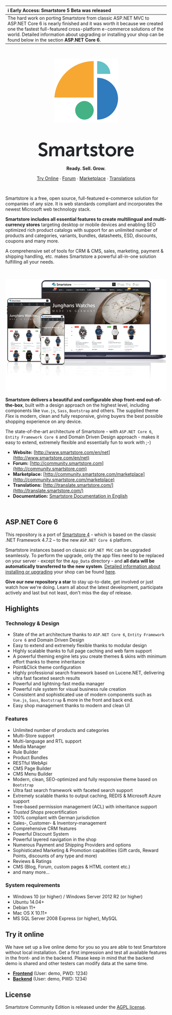 | <div align="left">:information_source: **Early Access: Smartstore 5 Beta was released**</div> |
| --- |
| The hard work on porting Smartstore from classic ASP.NET MVC to ASP.NET Core 6 is nearly finished and it was worth it because we created one the fastest full-featured cross-platform e-commerce solutions of the world. Detailed information about upgrading or installing your shop can be found below in the section **ASP.NET Core 6**. |

<br/>

<p align="center">
	<a href="https://www.smartstore.com" target="_blank" rel="noopener noreferrer">
		<img src="assets/smartstore-icon.png" alt="Smartstore.NET" width="200">
	</a>
</h1>

<br/>
<br/>

<h1 align="center">
	<img src="assets/smartstore-text.png" alt="Smartstore.NET" width="300">
</h1>
<p align="center"><strong>Ready. Sell. Grow.</strong></p>

<p align="center">
	<a href="#try-it-online">Try Online</a> ∙ 
	<a href="http://community.smartstore.com">Forum</a> ∙ 
	<a href="http://community.smartstore.com/marketplace">Marketplace</a> ∙ 
	<a href="http://translate.smartstore.com/">Translations</a>
</p>
<br/>

Smartstore is a free, open source, full-featured e-commerce solution for companies of any size. It is web standards compliant and incorporates the newest Microsoft web technology stack.

**Smartstore includes all essential features to create multilingual and multi-currency stores** targeting desktop or mobile devices and enabling SEO optimized rich product catalogs with support for an unlimited number of products and categories, variants, bundles, datasheets, ESD, discounts, coupons and many more.

A comprehensive set of tools for CRM & CMS, sales, marketing, payment & shipping handling, etc. makes Smartstore a powerful all-in-one solution fulfilling all your needs.

<br/>
<p align="center">
  <img src="assets/sm4-devices.png" alt="Smartstore.NET Demoshop" />
</p>

**Smartstore delivers a beautiful and configurable shop front-end out-of-the-box**, built with a design approach on the highest level, including components like `Vue.js`, `Sass`, `Bootstrap` and others. The supplied theme _Flex_ is modern, clean and fully responsive, giving buyers the best possible shopping experience on any device. 

The state-of-the-art architecture of Smartstore - with `ASP.NET Core 6`, `Entity Framework Core 6` and Domain Driven Design approach - makes it easy to extend, extremely flexible and essentially fun to work with ;-)

* **Website:** [http://www.smartstore.com/en/net](http://www.smartstore.com/en/net)
* **Forum:** [http://community.smartstore.com](http://community.smartstore.com)
* **Marketplace:** [http://community.smartstore.com/marketplace](http://community.smartstore.com/marketplace)
* **Translations:** [http://translate.smartstore.com/](http://translate.smartstore.com/)
* **Documentation:** [Smartstore Documentation in English](http://docs.smartstore.com/display/SMNET)

<p>&nbsp;</p>

## ASP.NET Core 6
This repository is a port of [Smartstore 4](https://github.com/smartstore/SmartStoreNET) - which is based on the classic .NET Framework 4.7.2 – to the new `ASP.NET Core 6` platform. 

Smartstore instances based on classic `ASP.NET MVC` can be upgraded seamlessly. To perform the upgrade, only the app files need to be replaced on your server - except for the `App_Data` directory - and **all data will be automatically transferred to the new system**. [Detailed information about installing or upgrading](https://github.com/zihniartar/Smartstore-Core-Installation-Linux-Windows) your shop can be found [here](https://github.com/zihniartar/Smartstore-Core-Installation-Linux-Windows).

**Give our new repository a star** to stay up-to-date, get involved or just watch how we're doing. Learn all about the latest development, participate actively and last but not least, don't miss the day of release.    

## Highlights

### Technology & Design

* State of the art architecture thanks to `ASP.NET Core 6`, `Entity Framework Core 6` and Domain Driven Design
* Easy to extend and extremely flexible thanks to modular design
* Highly scalable thanks to full page caching and web farm support 
* A powerful theming engine lets you create themes & skins with minimum effort thanks to theme inheritance
* Point&Click theme configuration
* Highly professional search framework based on Lucene.NET, delivering ultra fast faceted search results
* Powerful and lightning-fast media manager
* Powerful rule system for visual business rule creation
* Consistent and sophisticated use of modern components such as `Vue.js`, `Sass`, `Bootstrap` & more in the front and back end.
* Easy shop management thanks to modern and clean UI

### Features

* Unlimited number of products and categories
* Multi-Store support
* Multi-language and RTL support
* Media Manager
* Rule Builder
* Product Bundles
* RESTful WebApi
* CMS Page Builder
* CMS Menu Builder
* Modern, clean, SEO-optimized and fully responsive theme based on `Bootstrap`
* Ultra fast search framework with faceted search support
* Extremely scalable thanks to output caching, REDIS & Microsoft Azure support
* Tree-based permission management (ACL) with inheritance support
* *Trusted Shops* precertification
* 100% compliant with German jurisdiction
* Sales-, Customer- & Inventory-management
* Comprehensive CRM features
* Powerful Discount System
* Powerful layered navigation in the shop
* Numerous Payment and Shipping Providers and options
* Sophisticated Marketing & Promotion capabilities (Gift cards, Reward Points, discounts of any type and more)
* Reviews & Ratings
* CMS (Blog, Forum, custom pages & HTML content etc.)
* and many more...



### System requirements

* Windows 10 (or higher) / Windows Server 2012 R2 (or higher)
* Ubuntu 14.04+
* Debian 11+
* Mac OS X 10.11+
* MS SQL Server 2008 Express (or higher), MySQL

## Try it online

We have set up a live online demo for you so you are able to test Smartstore without local installation. Get a first impression and test all available features in the front- and in the backend. Please keep in mind that the backend demo is shared and other testers can modify data at the same time.

* [**Frontend**](https://core.smartstore.com/frontend/en) (User: demo, PWD: 1234)
* [**Backend**](https://core.smartstore.com/backend/en/login) (User: demo, PWD: 1234)

## License

Smartstore Community Edition is released under the [AGPL license](https://www.gnu.org/licenses/agpl-3.0.de.html).
